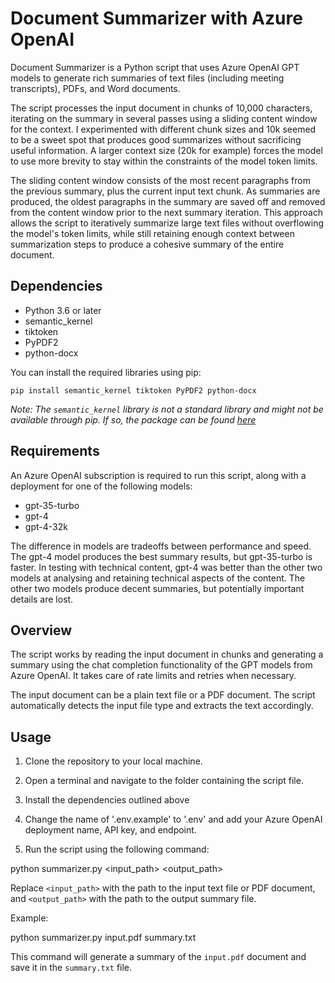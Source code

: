 # Document Summarizer with Azure OpenAI

Document Summarizer is a Python script that uses Azure OpenAI GPT models to generate rich summaries of text files (including meeting transcripts), PDFs, and Word documents.

The script processes the input document in chunks of 10,000 characters, iterating on the summary in several passes using a sliding content window for the context. I experimented with different chunk sizes and 10k seemed to be a sweet spot that produces good summarizes without sacrificing useful information. A larger context size (20k for example) forces the model to use more brevity to stay within the constraints of the model token limits. 

The sliding content window consists of the most recent paragraphs from the previous summary, plus the current input text chunk. As summaries are produced, the oldest paragraphs in the summary are saved off and removed from the content window prior to the next summary iteration. This approach allows the script to iteratively summarize large text files without overflowing the model's token limits, while still retaining enough context between summarization steps to produce a cohesive summary of the entire document.

## Dependencies

- Python 3.6 or later
- semantic_kernel
- tiktoken
- PyPDF2
- python-docx

You can install the required libraries using pip:

`pip install semantic_kernel tiktoken PyPDF2 python-docx`

_Note: The `semantic_kernel` library is not a standard library and might not be available through pip. If so, the package can be found [here](https://aka.ms/sk/pypi)_

## Requirements

An Azure OpenAI subscription is required to run this script, along with a deployment for one of the following models:
- gpt-35-turbo
- gpt-4
- gpt-4-32k

The difference in models are tradeoffs between performance and speed. The gpt-4 model produces the best summary results, but gpt-35-turbo is faster. In testing with technical content, gpt-4 was better than the other two models at analysing and retaining technical aspects of the content. The other two models produce decent summaries, but potentially important details are lost.

## Overview

The script works by reading the input document in chunks and generating a summary using the chat completion functionality of the GPT models from Azure OpenAI. It takes care of rate limits and retries when necessary.

The input document can be a plain text file or a PDF document. The script automatically detects the input file type and extracts the text accordingly.

## Usage

1. Clone the repository to your local machine.

2. Open a terminal and navigate to the folder containing the script file.

3. Install the dependencies outlined above

4. Change the name of '.env.example' to '.env' and add your Azure OpenAI deployment name, API key, and endpoint.
 
5. Run the script using the following command:

python summarizer.py <input_path> <output_path>

Replace `<input_path>` with the path to the input text file or PDF document, and `<output_path>` with the path to the output summary file.

Example:

python summarizer.py input.pdf summary.txt

This command will generate a summary of the `input.pdf` document and save it in the `summary.txt` file.